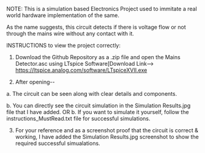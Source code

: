 NOTE: This is a simulation based Electronics Project used to immitate a real world hardware implementation of the same.

As the name suggests, this circuit detects if there is voltage flow or not through the mains wire without any contact with it. 

INSTRUCTIONS to view the project correctly:
1) Download the Github Repository as a .zip file and open the Mains Detector.asc using LTspice Software[Download Link--> https://ltspice.analog.com/software/LTspiceXVII.exe

2) After opening--

a. The circuit can be seen along with clear details and components.

b. You can directly see the circuit simulation in the Simulation Results.jpg file that I have added.
OR
b. If you want to simulate it yourself, follow the instructions_MustRead.txt file for successful simulations.

3) For your reference and as a screenshot proof that the circuit is correct & working, I have added the Simulation Results.jpg screenshot to show the required successful simualations.
